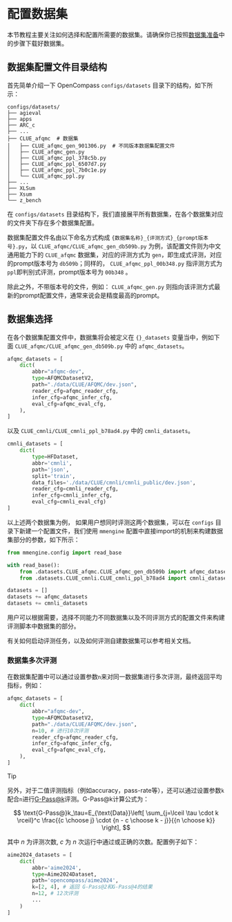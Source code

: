 # 配置数据集

本节教程主要关注如何选择和配置所需要的数据集。请确保你已按照[数据集准备](../get_started/installation.md#数据集准备)中的步骤下载好数据集。

## 数据集配置文件目录结构

首先简单介绍一下 OpenCompass `configs/datasets` 目录下的结构，如下所示：

```text
configs/datasets/
├── agieval
├── apps
├── ARC_c
├── ...
├── CLUE_afqmc  # 数据集
│   ├── CLUE_afqmc_gen_901306.py  # 不同版本数据集配置文件
│   ├── CLUE_afqmc_gen.py
│   ├── CLUE_afqmc_ppl_378c5b.py
│   ├── CLUE_afqmc_ppl_6507d7.py
│   ├── CLUE_afqmc_ppl_7b0c1e.py
│   └── CLUE_afqmc_ppl.py
├── ...
├── XLSum
├── Xsum
└── z_bench
```

在 `configs/datasets` 目录结构下，我们直接展平所有数据集，在各个数据集对应的文件夹下存在多个数据集配置。

数据集配置文件名由以下命名方式构成 `{数据集名称}_{评测方式}_{prompt版本号}.py`，以 `CLUE_afqmc/CLUE_afqmc_gen_db509b.py` 为例，该配置文件则为中文通用能力下的 `CLUE_afqmc` 数据集，对应的评测方式为 `gen`，即生成式评测，对应的prompt版本号为 `db509b`；同样的， `CLUE_afqmc_ppl_00b348.py` 指评测方式为`ppl`即判别式评测，prompt版本号为 `00b348` 。

除此之外，不带版本号的文件，例如： `CLUE_afqmc_gen.py` 则指向该评测方式最新的prompt配置文件，通常来说会是精度最高的prompt。

## 数据集选择

在各个数据集配置文件中，数据集将会被定义在 `{}_datasets` 变量当中，例如下面 `CLUE_afqmc/CLUE_afqmc_gen_db509b.py` 中的 `afqmc_datasets`。

```python
afqmc_datasets = [
    dict(
        abbr="afqmc-dev",
        type=AFQMCDatasetV2,
        path="./data/CLUE/AFQMC/dev.json",
        reader_cfg=afqmc_reader_cfg,
        infer_cfg=afqmc_infer_cfg,
        eval_cfg=afqmc_eval_cfg,
    ),
]
```

以及 `CLUE_cmnli/CLUE_cmnli_ppl_b78ad4.py` 中的 `cmnli_datasets`。

```python
cmnli_datasets = [
    dict(
        type=HFDataset,
        abbr='cmnli',
        path='json',
        split='train',
        data_files='./data/CLUE/cmnli/cmnli_public/dev.json',
        reader_cfg=cmnli_reader_cfg,
        infer_cfg=cmnli_infer_cfg,
        eval_cfg=cmnli_eval_cfg)
]
```

以上述两个数据集为例， 如果用户想同时评测这两个数据集，可以在 `configs` 目录下新建一个配置文件，我们使用  `mmengine` 配置中直接import的机制来构建数据集部分的参数，如下所示：

```python
from mmengine.config import read_base

with read_base():
    from .datasets.CLUE_afqmc.CLUE_afqmc_gen_db509b import afqmc_datasets
    from .datasets.CLUE_cmnli.CLUE_cmnli_ppl_b78ad4 import cmnli_datasets

datasets = []
datasets += afqmc_datasets
datasets += cmnli_datasets
```

用户可以根据需要，选择不同能力不同数据集以及不同评测方式的配置文件来构建评测脚本中数据集的部分。

有关如何启动评测任务，以及如何评测自建数据集可以参考相关文档。

### 数据集多次评测

在数据集配置中可以通过设置参数`n`来对同一数据集进行多次评测，最终返回平均指标，例如：

```python
afqmc_datasets = [
    dict(
        abbr="afqmc-dev",
        type=AFQMCDatasetV2,
        path="./data/CLUE/AFQMC/dev.json",
        n=10, # 进行10次评测
        reader_cfg=afqmc_reader_cfg,
        infer_cfg=afqmc_infer_cfg,
        eval_cfg=afqmc_eval_cfg,
    ),
]
```

> [!TIP]
> 另外，对于二值评测指标（例如accuracy，pass-rate等），还可以通过设置参数`k`配合`n`进行[G-Pass@k](http://arxiv.org/abs/2412.13147)评测。G-Pass@k计算公式为： 
> 
> $$ \text{G-Pass@}k_\tau=E_{\text{Data}}\left[ \sum_{j=\lceil \tau \cdot k \rceil}^c \frac{{c \choose j} \cdot {n - c \choose k - j}}{{n \choose k}} \right], $$ 
>
> 其中 $n$ 为评测次数, $c$ 为 $n$ 次运行中通过或正确的次数。配置例子如下：

```python
aime2024_datasets = [
    dict(
        abbr='aime2024',
        type=Aime2024Dataset,
        path='opencompass/aime2024',
        k=[2, 4], # 返回 G-Pass@2和G-Pass@4的结果
        n=12, # 12次评测
        ...
    )
]
```
